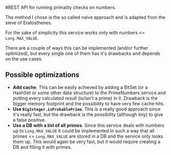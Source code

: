 #REST API for running primality checks on numbers.

The method I chose is the so called naive approach and is adapted from the sieve of Eratosthenes.
 
 For the sake of simplicity this service works only with numbers <= `Long.MAX_VALUE`.

There are a couple of ways this can be implemented (and/or further optimized), but every single one of them has it's drawbacks and depends on the use cases.

## Possible optimizations

- **Add cache**. This can be easily achieved by adding a BitSet (or a HashSet or some other data structure) to the PrimeNumbers service and putting every calculated result 
(is/isn't a prime) in it. Drawback is the bigger memory footprint and the possibility to have very few cache hits.
- **Use `BigInteger.isProbablePrime`**. This is a really good approach since it's really fast, but the drawback is the possibility (although tiny) to give a false positive.
- **Use a DB with a list of all primes**. Since this service deals with numbers up to `Long.MAX_VALUE` it could be implemented in such a way that all primes <= `Long.MAX_VALUE` 
are stored in a DB and the service only looks them up. This would again be very fast, but it would require creating a DB and filling it with primes.

 

